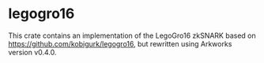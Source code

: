 # legogro16

This crate contains an implementation of the LegoGro16 zkSNARK based on https://github.com/kobigurk/legogro16, but rewritten using Arkworks version v0.4.0.
